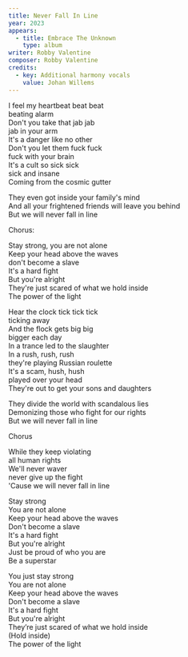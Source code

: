 ```yaml
---
title: Never Fall In Line
year: 2023
appears:
  - title: Embrace The Unknown
    type: album
writer: Robby Valentine
composer: Robby Valentine
credits:
  - key: Additional harmony vocals
    value: Johan Willems
---
```


<p>I feel my heartbeat beat beat<br />
beating alarm<br />
Don't you take that jab jab<br />
jab in your arm<br />
It's a danger like no other<br />
Don't you let them fuck fuck<br />
fuck with your brain<br />
It's a cult so sick sick<br />
sick and insane<br />
Coming from the cosmic gutter</p>

<p>They even got inside your family's mind<br />
And all your frightened friends 
    will leave you behind<br />
But we will never fall in line</p>

<p class="em">Chorus:</p>

<p>Stay strong, you are not alone<br />
Keep your head above the waves<br />
don't become a slave<br />
It's a hard fight<br />
But you're alright<br />
They're just scared of what we hold inside<br />
The power of the light</p>

<p>Hear the clock tick tick tick<br />
ticking away<br />
And the flock gets big big<br />
bigger each day<br />
In a trance led to the slaughter<br />
In a rush, rush, rush<br />
they're playing Russian roulette<br />
It's a scam, hush, hush<br />
played over your head<br />
They're out to get your sons and daughters</p>

<p>They divide the world with scandalous lies<br />
Demonizing those who fight for our rights<br />
But we will never fall in line</p>

<p class="em">Chorus</p>

<p>While they keep violating<br />
all human rights<br />
We'll never waver<br />
never give up the fight<br />
'Cause we will never fall in line</p>

<p>Stay strong<br />
You are not alone<br />
Keep your head above the waves<br />
Don't become a slave<br />
It's a hard fight<br />
But you're alright<br />
Just be proud of who you are<br />
Be a superstar</p>

<p>You just stay strong<br />
You are not alone<br />
Keep your head above the waves<br />
Don't become a slave<br />
It's a hard fight<br />
But you're alright<br />
They’re just scared of what we hold inside<br />
(Hold inside)<br />
The power of the light</p>
